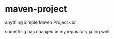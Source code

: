 # maven-project
anything
Simple Maven Project
<br


something has changed in my repository
going well
